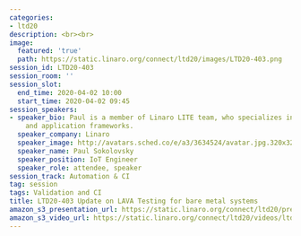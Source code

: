 ```yaml
---
categories:
- ltd20
description: <br><br>
image:
  featured: 'true'
  path: https://static.linaro.org/connect/ltd20/images/LTD20-403.png
session_id: LTD20-403
session_room: ''
session_slot:
  end_time: 2020-04-02 10:00
  start_time: 2020-04-02 09:45
session_speakers:
- speaker_bio: Paul is a member of Linaro LITE team, who specializes in networking
    and application frameworks.
  speaker_company: Linaro
  speaker_image: http://avatars.sched.co/e/a3/3634524/avatar.jpg.320x320px.jpg?857
  speaker_name: Paul Sokolovsky
  speaker_position: IoT Engineer
  speaker_role: attendee, speaker
session_track: Automation & CI
tag: session
tags: Validation and CI
title: LTD20-403 Update on LAVA Testing for bare metal systems
amazon_s3_presentation_url: https://static.linaro.org/connect/ltd20/presentations/LTD20-403-0.pdf
amazon_s3_video_url: https://static.linaro.org/connect/ltd20/videos/ltd20-403.mp4
---
```

